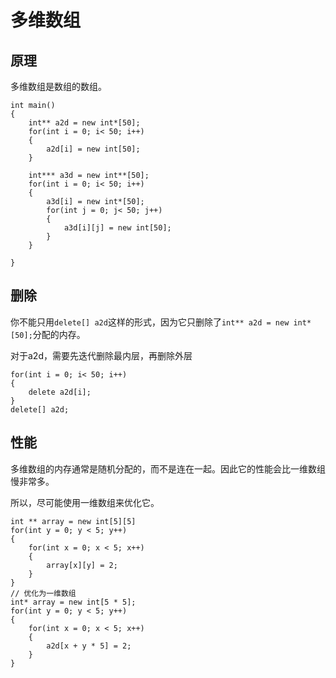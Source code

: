 # 多维数组

## 原理

多维数组是数组的数组。

```
int main()
{
	int** a2d = new int*[50];
	for(int i = 0; i< 50; i++)
	{
		a2d[i] = new int[50];
	}
	
	int*** a3d = new int**[50];
	for(int i = 0; i< 50; i++)
	{
		a3d[i] = new int*[50];
        for(int j = 0; j< 50; j++)
        {
			a3d[i][j] = new int[50];
		}
	}
	
}
```



## 删除

你不能只用`delete[] a2d`这样的形式，因为它只删除了`int** a2d = new int*[50];`分配的内存。

对于a2d，需要先迭代删除最内层，再删除外层

```
for(int i = 0; i< 50; i++)
{
    delete a2d[i];
}
delete[] a2d;
```



## 性能

多维数组的内存通常是随机分配的，而不是连在一起。因此它的性能会比一维数组慢非常多。

所以，尽可能使用一维数组来优化它。

```
int ** array = new int[5][5]
for(int y = 0; y < 5; y++)
{
	for(int x = 0; x < 5; x++)
	{
		array[x][y] = 2;
	}
}
// 优化为一维数组
int* array = new int[5 * 5];
for(int y = 0; y < 5; y++)
{
	for(int x = 0; x < 5; x++)
	{
		a2d[x + y * 5] = 2;
	}
}
```

